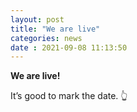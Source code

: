 ```yaml
---
layout: post
title: "We are live" 
categories: news
date : 2021-09-08 11:13:50
---
```


**We are live!**

It’s good to mark the date. 👆